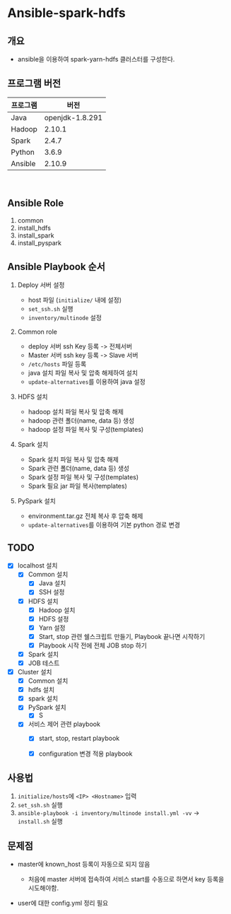 # Ansible-spark-hdfs
## 개요 
- ansible을 이용하여 spark-yarn-hdfs 클러스터를 구성한다.

## 프로그램 버전
|프로그램|버전|
|--------|---|
|Java|openjdk-1.8.291|
|Hadoop|2.10.1|
|Spark|2.4.7|
|Python|3.6.9|
|Ansible|2.10.9|

<br>

## Ansible Role
1. common
2. install_hdfs
3. install_spark
4. install_pyspark



## Ansible Playbook 순서
1. Deploy 서버 설정
   - host 파일 (`initialize/` 내에 설정)
   - `set_ssh.sh` 실행
   - `inventory/multinode` 설정
  
2. Common role
    - deploy 서버 ssh Key 등록 -> 전체서버
    - Master 서버 ssh key 등록 -> Slave 서버
    - `/etc/hosts` 파일 등록
    - java 설치 파일 복사 및 압축 해제하여 설치
    - `update-alternatives`를 이용하여 java 설정
3. HDFS 설치
    - hadoop 설치 파일 복사 및 압축 해제
    - hadoop 관련 폴더(name, data 등) 생성
    - hadoop 설정 파일 복사 및 구성(templates)

4. Spark 설치
    - Spark 설치 파일 복사 및 압축 해제
    - Spark 관련 폴더(name, data 등) 생성
    - Spark 설정 파일 복사 및 구성(templates)
    - Spark 필요 jar 파일 복사(templates)

5. PySpark 설치
    - environment.tar.gz 전체 복사 후 압축 해제
    - `update-alternatives`를 이용하여 기본 python 경로 변경


## TODO
- [X] localhost 설치
  - [x] Common 설치
      - [X] Java 설치
      - [x] SSH 설정
  - [x] HDFS 설치
      - [x] Hadoop 설치
      - [x] HDFS 설정
      - [x] Yarn 설정 
      - [x] Start, stop 관련 쉘스크립트 만들기, Playbook 끝나면 시작하기
      - [x] Playbook 시작 전에 전체 JOB stop 하기
  - [X] Spark 설치
  - [x] JOB 테스트
- [x] Cluster 설치 
  - [x] Common 설치
  - [x] hdfs 설치
  - [x] spark 설치
  - [x] PySpark 설치
    - [x] S
  - [x] 서비스 제어 관련 playbook
    - [x] start, stop, restart playbook
    - [x] configuration 변경 적용 playbook




## 사용법
1. `initialize/hosts`에 `<IP> <Hostname>` 입력
2. `set_ssh.sh`  실행
3. `ansible-playbook -i inventory/multinode install.yml -vv` -> `install.sh` 실행


## 문제점
- master에 known_host 등록이 자동으로 되지 않음
  - 처음에 master 서버에 접속하여 서비스 start를 수동으로 하면서 key 등록을 시도해야함.
  
- user에 대한 config.yml 정리 필요